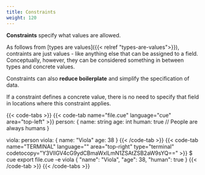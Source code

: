 ```yaml
---
title: Constraints
weight: 120
---
```


**Constraints** specify what values are allowed.

As follows from
[types are values]({{< relref "types-are-values">}}),
contraints are just values
\- like anything else that can be assigned to a field.
Conceptually, however,
they can be considered
something in between types and concrete values.

Constraints can also **reduce boilerplate**
and simplify the specification of data.

If a constraint defines a concrete value,
there is no need to specify that field
in locations where this constraint applies.

{{< code-tabs >}}
{{< code-tab name="file.cue" language="cue" area="top-left" >}}
person: {
	name:  string
	age:   int
	human: true // People are always humans
}

viola: person
viola: {
	name: "Viola"
	age:  38
}
{{< /code-tab >}}
{{< code-tab name="TERMINAL" language="" area="top-right" type="terminal" codetocopy="Y3VlIGV4cG9ydCBmaWxlLmN1ZSAtZSB2aW9sYQ==" >}}
$ cue export file.cue -e viola
{
    "name": "Viola",
    "age": 38,
    "human": true
}
{{< /code-tab >}}
{{< /code-tabs >}}
